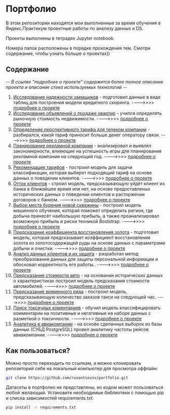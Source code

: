 # Портфолио
В этом репозитории находятся мои выполненные за время обучения в Яндекс.Практикум проектные работы по анализу данных и DS.

Проекты выполнены в тетрадях Jupyter notebook.

Номера папок расположены в порядке прохождения тем. Смотри содержание, чтобы узнать больше о проектах))

## Содержание

*-- В ссылке "подробнее о проекте" содержится более полное описание проекта и описание стека используемых технологий --*

1. [Исследование надежности заемщиков](https://github.com/rusantsovsv/portfolio/blob/master/01_Scoring/Credit_scor.ipynb) - подготовил данные в виде таблиц для построения модели кредитного скоринга. ---->>>> [подробнее о проекте](https://github.com/rusantsovsv/portfolio/blob/master/01_Scoring)
2. [Исследование объявлений о продаже квартир](https://github.com/rusantsovsv/portfolio/blob/master/02_Property/Ya_property.ipynb) - учился определять рыночную стоимость недвижимости. ---->>>> [подробнее о проекте](https://github.com/rusantsovsv/portfolio/blob/master/02_Property)
3. [Определение перспективного тарифа для телеком компании](https://github.com/rusantsovsv/portfolio/blob/master/03_Analise_tariffs/Ya-megaline.ipynb) - разбирался, какой тариф приносит больше денег оператору связи. ---->>>> [подробнее о проекте](https://github.com/rusantsovsv/portfolio/blob/master/03_Analise_tariffs)
4. [Планирование рекламной компании](https://github.com/rusantsovsv/portfolio/blob/master/04_game_advertising/game-advertising.ipynb) - анализировал и выявлял закономерности, влияющие на успешность игры для планирования рекламной компании на следующий год. ---->>>> [подробнее о проекте](https://github.com/rusantsovsv/portfolio/blob/master/04_game_advertising)
5. [Рекомендация тарифов](https://github.com/rusantsovsv/portfolio/blob/master/05_ML_klassification_tariffs/ML_klassification_tariffs.ipynb) - построил модель для задачи классификации, которая выберет подходящий тариф на основе данных о поведении клиентов. ---->>>> [подробнее о проекте](https://github.com/rusantsovsv/portfolio/blob/master/05_ML_klassification_tariffs)
6. [Отток клиентов](https://github.com/rusantsovsv/portfolio/blob/master/06_ML_klassification_bank/ML_klassification_bank.ipynb) - строил модель, предсказывающую уйдёт клиент из банка в ближайшее время или нет, на основе предоставленых исторических данных о поведении клиентов и расторжении договоров с банком. ---->>>> [подробнее о проекте](https://github.com/rusantsovsv/portfolio/blob/master/06_ML_klassification_bank)
7. [Выбор места бурения новой скважины](https://github.com/rusantsovsv/portfolio/blob/master/07_ML_bootstrap/ML_bootstrap.ipynb) - построил модель машинного обучения, которая поможет определить регион, где добыча принесёт наибольшую прибыль, а также проанализировал возможную прибыль и риски техникой Bootstrap. ---->>>> [подробнее о проекте](https://github.com/rusantsovsv/portfolio/blob/master/07_ML_bootstrap)
8. [Предсказание коэффициента восстановления золота](https://github.com/rusantsovsv/portfolio/blob/master/08_ML_predict_recovery_coeff/ML_predict_recovery_coeff.ipynb) - подготовил модель, которая предсказывает коэффициент восстановления золота из золотосодержащей руды на основе данных с параметрами добычи и очистки. ---->>>> [подробнее о проекте](https://github.com/rusantsovsv/portfolio/blob/master/08_ML_predict_recovery_coeff)
9. [Анализ данных клиентов и их защита](https://github.com/rusantsovsv/portfolio/tree/master/09_ML_linal) - разработал метод преобразования данных для защиты персональной информации и обосновал корректность его работы.. ---->>>> [подробнее о проекте](https://github.com/rusantsovsv/portfolio/blob/master/09_ML_linal)
10. [Предсказание стоимости авто](https://github.com/rusantsovsv/portfolio/blob/master/10_ML_auto/ML_auto.ipynb) - на основании исторических данных о характеристиках построил модель предсказания стоимости автомобилей. ---->>>> [подробнее о проекте](https://github.com/rusantsovsv/portfolio/blob/master/10_ML_auto)
11. [Предсказание временного ряда](https://github.com/rusantsovsv/portfolio/blob/master/11_ML_time_series/ML_time_series.ipynb) - построил модель, предсказывающую количество заказов такси на следующий час. ---->>>> [подробнее о проекте](https://github.com/rusantsovsv/portfolio/blob/master/11_ML_time_series)
12. [Поиск токсичных коментариев](https://github.com/rusantsovsv/portfolio/blob/master/12_ML_text/ML_text.ipynb) - обучил модель классифицировать комментарии на позитивные и негативные на наборе данных с разметкой о токсичности. ---->>>> [подробнее о проекте](https://github.com/rusantsovsv/portfolio/blob/master/12_ML_text)
13. [Аналитика в авиакомпании](https://github.com/rusantsovsv/portfolio/blob/master/13_SQL_query/13_SQL_query.ipynb) - на основе сделанных выборок из базы данных (СУБД PostgreSQL) провел аналитику частоты рейсов авиакомпании. ---->>>> [подробнее о проекте](https://github.com/rusantsovsv/portfolio/blob/master/13_SQL_query)

## Как пользоваться?

Можно просто переходить по ссылкам, а можно клонировать репозиторий себе на локальный компьютер для просмотра оффлайн:
```bash
git clone https://github.com/rusantsovsv/portfolio.git
```

Датасеты в портфолио не представлены, но кодом может пользоваться любой желающий. Установите необходимые библиотеки с помощью pip и списка зависимостей requirements.txt:

```bash
pip install -r requirements.txt
```
